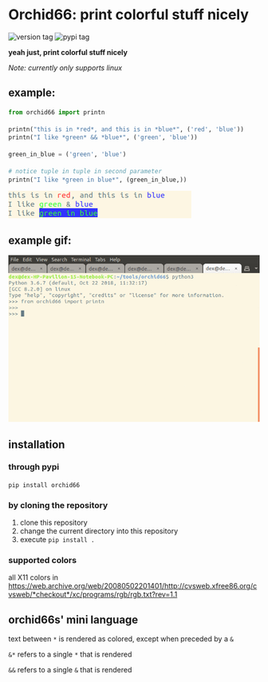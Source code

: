 # Orchid66: print colorful stuff nicely

![version tag](https://img.shields.io/static/v1.svg?label=version&message=1.0.3&color=3596e4)
![pypi tag](https://img.shields.io/static/v1.svg?label=pypi&message=1.0.3&color=87b031&link=https://pypi.org/project/orchid66/1.0.3/)

**yeah just, print colorful stuff nicely**

*Note: currently only supports linux*

## example:

```python
from orchid66 import printn

printn("this is in *red*, and this is in *blue*", ('red', 'blue'))
printn("I like *green* && *blue*", ('green', 'blue'))

green_in_blue = ('green', 'blue')

# notice tuple in tuple in second parameter
printn("I like *green in blue*", (green_in_blue,))
```
![example output](exampleoutput.png)

## example gif:
![usage gif](usage_gif.gif)

## installation

### through pypi

`pip install orchid66`

### by cloning the repository
1. clone this repository
2. change the current directory into this repository
3. execute `pip install .`

### supported colors
all X11 colors in https://web.archive.org/web/20080502201401/http://cvsweb.xfree86.org/cvsweb/*checkout*/xc/programs/rgb/rgb.txt?rev=1.1

## orchid66s' mini language
text between `*` is rendered as colored, except when preceded by a `&`

`&*` refers to a single `*` that is rendered

`&&` refers to a single `&` that is rendered
